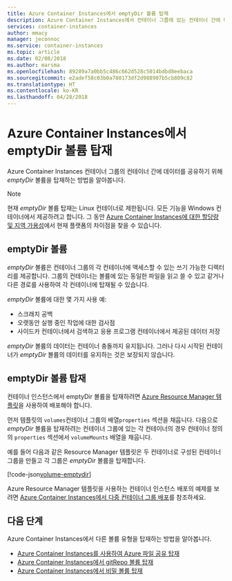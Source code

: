 ```yaml
---
title: Azure Container Instances에서 emptyDir 볼륨 탑재
description: Azure Container Instances에서 컨테이너 그룹에 있는 컨테이너 간에 데이터를 공유하기 위해 emptyDir 볼륨을 탑재하는 방법을 알아봅니다.
services: container-instances
author: mmacy
manager: jeconnoc
ms.service: container-instances
ms.topic: article
ms.date: 02/08/2018
ms.author: marsma
ms.openlocfilehash: 89289a7a0bb5c486c662d528c5014bdbd8eebaca
ms.sourcegitcommit: e2adef58c03b0a780173df2d988907b5cb809c82
ms.translationtype: HT
ms.contentlocale: ko-KR
ms.lasthandoff: 04/28/2018
---
```

# <a name="mount-an-emptydir-volume-in-azure-container-instances"></a>Azure Container Instances에서 emptyDir 볼륨 탑재

Azure Container Instances 컨테이너 그룹의 컨테이너 간에 데이터를 공유하기 위해 *emptyDir* 볼륨을 탑재하는 방법을 알아봅니다.

> [!NOTE]
> 현재 *emptyDir* 볼륨 탑재는 Linux 컨테이너로 제한됩니다. 모든 기능을 Windows 컨테이너에서 제공하려고 합니다. 그 동안 [Azure Container Instances에 대한 할당량 및 지역 가용성](container-instances-quotas.md)에서 현재 플랫폼의 차이점을 찾을 수 있습니다.

## <a name="emptydir-volume"></a>emptyDir 볼륨

*emptyDir* 볼륨은 컨테이너 그룹의 각 컨테이너에 액세스할 수 있는 쓰기 가능한 디렉터리를 제공합니다. 그룹의 컨테이너는 볼륨에 있는 동일한 파일을 읽고 쓸 수 있고 같거나 다른 경로를 사용하여 각 컨테이너에 탑재될 수 있습니다.

*emptyDir* 볼륨에 대한 몇 가지 사용 예:

* 스크래치 공백
* 오랫동안 실행 중인 작업에 대한 검사점
* 사이드카 컨테이너에서 검색하고 응용 프로그램 컨테이너에서 제공된 데이터 저장

*emptyDir* 볼륨의 데이터는 컨테이너 충돌까지 유지됩니다. 그러나 다시 시작된 컨테이너가 *emptyDir* 볼륨의 데이터를 유지하는 것은 보장되지 않습니다.

## <a name="mount-an-emptydir-volume"></a>emptyDir 볼륨 탑재

컨테이너 인스턴스에서 emptyDir 볼륨을 탑재하려면 [Azure Resource Manager 템플릿](/azure/templates/microsoft.containerinstance/containergroups)을 사용하여 배포해야 합니다.

먼저 템플릿의 `volumes`컨테이너 그룹의 배열`properties` 섹션을 채웁니다. 다음으로 *emptyDir* 볼륨을 탑재하려는 컨테이너 그룹에 있는 각 컨테이너의 경우 컨테이너 정의의 `properties` 섹션에서 `volumeMounts` 배열을 채웁니다.

예를 들어 다음과 같은 Resource Manager 템플릿은 두 컨테이너로 구성된 컨테이너 그룹을 만들고 각 그룹은 *emptyDir* 볼륨을 탑재합니다.

<!-- https://github.com/Azure/azure-docs-json-samples/blob/master/container-instances/aci-deploy-volume-emptydir.json -->
[!code-json[volume-emptydir](~/azure-docs-json-samples/container-instances/aci-deploy-volume-emptydir.json)]

Azure Resource Manager 템플릿을 사용하는 컨테이너 인스턴스 배포의 예제를 보려면 [Azure Container Instances에서 다중 컨테이너 그룹 배포](container-instances-multi-container-group.md)를 참조하세요.

## <a name="next-steps"></a>다음 단계

Azure Container Instances에서 다른 볼륨 유형을 탑재하는 방법을 알아봅니다.

* [Azure Container Instances를 사용하여 Azure 파일 공유 탑재](container-instances-volume-azure-files.md)
* [Azure Container Instances에서 gitRepo 볼륨 탑재](container-instances-volume-gitrepo.md)
* [Azure Container Instances에서 비밀 볼륨 탑재](container-instances-volume-secret.md)